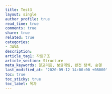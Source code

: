 ```yaml
---
title: Test3
layout: single
author_profile: true
read_time: true
comments: true
share: true
related: true
categories:
- JAVA
description:
article_tag1: 자료구조
article_section: Structure
meta_keywords: 알고리즘, 보글게임, 완전 탐색, 순열
last_modified_at: '2020-09-12 14:00:00 +08000'
toc: true
toc_sticky: true
toc_label: 목차
---
```

